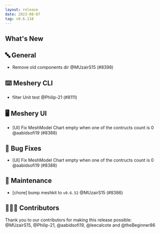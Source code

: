 ```yaml
---
layout: release
date: 2023-08-07
tag: v0.6.118
---
```


## What's New
## 🔤 General
- Remove old components dir @MUzairS15 (#8398)

## ⌨️ Meshery CLI

- filter Unit test @Philip-21 (#8111)

## 🖥 Meshery UI

- [UI] Fix MeshModel Chart empty when one of the contructs count is 0  @aabidsofi19 (#8388)

## 🐛 Bug Fixes

- [UI] Fix MeshModel Chart empty when one of the contructs count is 0  @aabidsofi19 (#8388)

## 🧰 Maintenance

- [chore] bump meshkit to `v0.6.52` @MUzairS15 (#8386)

## 👨🏽‍💻 Contributors

Thank you to our contributors for making this release possible:
@MUzairS15, @Philip-21, @aabidsofi19, @leecalcote and @theBeginner86
